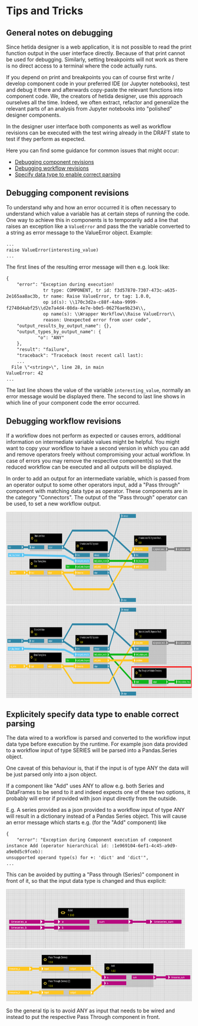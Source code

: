 # Tips and Tricks

## General notes on debugging
Since hetida designer is a web application, it is not possible to read the print function output in the user interface directly. Because of that print cannot be used for debugging. Similarly, setting breakpoints will not work as there is no direct access to a terminal where the code actually runs. 

If you depend on print and breakpoints you can of course first write / develop component code in your preferred IDE (or Jupyter notebooks), test and debug it there and afterwards copy-paste the relevant functions into component code. We, the creators of hetida designer, use this approach ourselves all the time. Indeed, we often extract, refactor and generalize the relevant parts of an analysis from Jupyter notebooks into "polished" designer components.

In the designer user interface both components as well as workflow revisions can be executed with the test wiring already in the DRAFT state to test if they perform as expected.

Here you can find some guidance for common issues that might occur:

- [Debugging component revisions](#debugging-components)
- [Debugging workflow revisions](#debugging-workflows)
- [Specify data type to enable correct parsing](#data-type-parsing)

## <a name="debugging-components"></a> Debugging component revisions

To understand why and how an error occurred it is often necessary to understand which value a variable has at certain steps of running the code.
One way to achieve this in components is to temporarily add a line that raises an exception like a `ValueError` and pass the the variable converted to a string as error message to the ValueError object. Example:

```
...
raise ValueError(interesting_value)
...
```

The first lines of the resulting error message will then e.g. look like:

```
{
	"error": "Exception during execution!
              tr type: COMPONENT, tr id: f3d57870-7307-473c-a635-2e165aa8ac3b, tr name: Raise ValueError, tr tag: 1.0.0,
              op id(s): \\170c3d2a-c88f-4aba-9999-f2740d4abf25\\d2e7a4d4-08da-4e7e-b0e5-06276ae9b234\\,
              op name(s): \\Wrapper Workflow\\Raise ValueError\\
              reason: Unexpected error from user code",
	"output_results_by_output_name": {},
	"output_types_by_output_name": {
			"o": "ANY"
	},
	"result": "failure",
	"traceback": "Traceback (most recent call last):
	...
  File \"<string>\", line 28, in main
ValueError: 42
...
```

The last line shows the value of the variable `interesting_value`, normally an error message would be displayed there. The second to last line shows in which line of your component code the error occurred.

## <a name="debugging-workflows"></a> Debugging workflow revisions

If a workflow does not perform as expected or causes errors, additional information on intermediate variable values might be helpful.
You might want to copy your workflow to have a second version in which you can add and remove operators freely without compromising your actual workflow.
In case of errors you may remove the respective component(s) so that the reduced workflow can be executed and all outputs will be displayed.

In order to add an output for an intermediate variable, which is passed from an operator output to some other operators input, add a "Pass through" component with matching data type as operator.
These components are in the category "Connectors".
The output of the "Pass through" operator can be used, to set a new workflow output.

<img src="./faq/workflow_without_debugging.png" height="250" width=1090>
<img src="./faq/workflow_debugging.png" height="250" width=1090>

## <a name="data-type-parsing"></a> Explicitely specify data type to enable correct parsing

The data wired to a workflow is parsed and converted to the workflow input data type before execution by the runtime. For example json data provided to a workflow input of type SERIES will be parsed into a Pandas.Series object.

One caveat of this behaviour is, that if the input is of type ANY the data will be just parsed only into a json object.

If a component like "Add" uses ANY to allow e.g. both Series and DataFrames to be send to it and indeed expects one of these two options, it probably will error if provided with json input directly from the outside.

E.g. A series provided as a json provided to a workflow input of type ANY will result in a dictionary instead of a Pandas Series object. This will cause an error message which starts e.g. (for the "Add" component) like

```
{
	"error": "Exception during Component execution of component instance Add (operator hierarchical id: :1e969104-6ef1-4c45-a9d9-a9e0d5c9fceb):
unsupported operand type(s) for +: 'dict' and 'dict'",
...
```

This can be avoided by putting a "Pass through (Series)" component in front of it, so that the input data type is changed and thus explicit:

<img src="./faq/parsing_any.png" height="160" width=485>
<img src="./faq/parsing_series.png" height="140" width=730>

So the general tip is to avoid ANY as input that needs to be wired and instead to put the respective Pass Through component in front.
